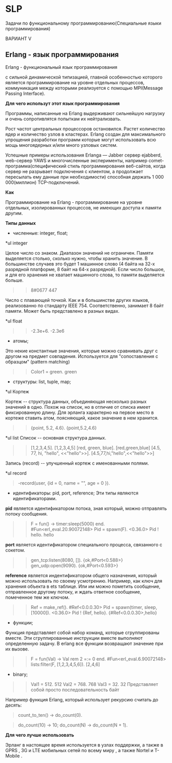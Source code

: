 # SLP
Задачи по функциональному программированию(Специальные языки программирования)

ВАРИАНТ V

## Erlang - язык программирования

Erlang - функциональный язык программирования 

с сильной динамической типизацией, главной особенностью которого является программирование на уровне отдельных процессов, коммуникация между которыми реализуется с помощью MPI(Message Passing Interface).

<b>Для чего использут этот язык программирования</b>

Программы, написанные на Erlang выдерживают сильнейшую нагрузку и очень сопротивлятся попыткам их нейтрализвать. 

Рост частот центральных процессоров остановился. Растет количество ядер и количество узлов в кластерах. Erlang создан для максимального упрощения разработки программ которые могут использовать всю мощь многоядерных и/или много узловых систем.

Успешные примеры использования Erlanga — Jabber сервер ejabberd, web-сервер YAWS и многочисленные эксперименты, например comet-программа(специфический стиль программирования веб-сайтов, когда сервер не разрывает подключения с клиентом, а продолжает пересылать ему данные при необходимости) способная держать 1 000 000(миллион) TCP-подключений.

<b>Как</b>

Программирование на Erlang - программирование на уровне отдельных, изолированных процессов, не имеющих доступа к памяти другим.

**Типы данных**

 - численные: integer, float;
 
*ul  integer

Целое число со знаком. Диапазон значений не ограничен. Памяти выделяется столько, сколько нужно, чтобы хранить значение. В большинстве случаев это будет 1 машинное слово (4 байта на 32-х разрядной платформе, 8 байт на 64-х разрядной). Если число большое, и для его хранения не хватает машинного слова, то памяти выделяется больше.

> > 8#0677
> 447

Число с плавающей точкой. Как и в большинстве других языков, реализованно по стандарту IEEE 754. Соответственно, занимает 8 байт памяти. Может быть представлено в разных видах.

*ul  float

> > -2.3e+6.
> -2.3e6

 - атомы;
 
 Это некие константные значения, которые можно сравнивать друг с другом на предмет совпадения. 
 Используется для "сопоставления с образцом" (pattern matching) 
 
> > Color1 = green.
> green

 - структуры: list, tuple, map;

*ul  Кортеж

Кортеж -- структура данных, объединяющая несколько разных значений в одно. Похож на список, но в отличие от списка имеет фиксированную длину. Для эрланга характерно на первое место в кортеже ставить атом, поясняющий, какое значение в нем хранится.


> > {point, 5.2, 4.6}.
> {point,5.2,4.6}

*ul list
Список -- основная структура данных. 

> > [1,2,3,4,5].
> [1,2,3,4,5]
> > [red, green, blue].
> [red,green,blue]
> > [4.5, 77, hi, "hello", <<"hello">>].
> [4.5,77,hi,"hello",<<"hello">>]


Запись (record) -- улучшенный кортеж с именованными полями. 

*ul record
>  -record(user, {id = 0,
>             name = "",
>             age = 0
>             }).

 - идентификаторы: pid, port, reference;
Эти типы являются идентификаторами.

<b>pid</b> является идентификатором потока, зная который, можно отправлять потоку сообщения.

> > F = fun() -> timer:sleep(5000) end.
> #Fun<erl_eval.20.90072148>
> > Pid = spawn(F).
> <0.36.0>
> > Pid ! hello.
> hello

<b>port</b> является идентификатором специального процесса, связанного с сокетом.

> > gen_tcp:listen(8080, []).
> {ok,#Port<0.588>}
> > gen_udp:open(9090).
> {ok,#Port<0.593>}

<b>reference</b> является индентификатором общего назначения, который можно использовать по своему усмотрению. Например, как ключ для хранения объекта в ets таблице. Или им можно пометить сообщение, отправленное другому потоку, и ждать ответное сообщение, помеченное тем же ключом.

> > Ref = make_ref().
> #Ref<0.0.0.30>
> > Pid = spawn(timer, sleep, [10000]).
> <0.36.0>
> > Pid ! {Ref, hello}.
>{#Ref<0.0.0.30>,hello} 
 
 - функции;
 
Функция представляет собой набор команд, которые сгруппированы вместе. Эти сгруппированные инструкции вместе выполняют определенную 
задачу. В erlang все функции возвращают значение при их вызове.

> > F = fun(Val) -> Val rem 2 =:= 0 end.
> #Fun<erl_eval.6.90072148>
> > lists:filter(F, [1,2,3,4,5,6]).
> [2,4,6]

 - binary;
> > Val1 = 512.
> 512
> > Val2 = 768.
> 768
> > Val3 = 32.
> 32
Представляет собой просто последовательность байт

Например функция Erlang, который использует рекурсию считать до десять:

> count_to_ten() -> do_count(0).
 
> do_count(10) -> 10;
> do_count(N) -> do_count(N + 1).

<b>Для чего лучше использовать</b>

Эрланг в настоящее время используется в узлах поддержки, а также в GPRS , 3G и LTE мобильных сетей по всему миру , а также Nortel и T-Mobile .




